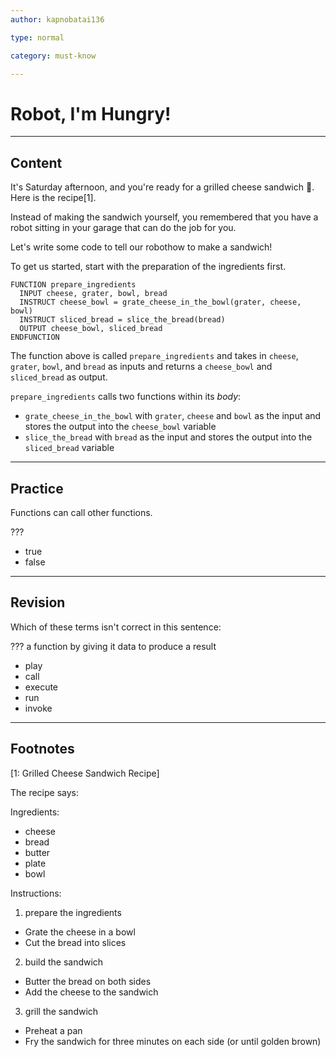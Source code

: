 ```yaml
---
author: kapnobatai136

type: normal

category: must-know

---
```


# Robot, I'm Hungry!

---
## Content

It's Saturday afternoon, and you're ready for a grilled cheese sandwich 🧀. Here is the recipe[1].

Instead of making the sandwich yourself, you remembered that you have a robot sitting in your garage that can do the job for you.

Let's write some code to tell our robothow to make a sandwich!

To get us started, start with the preparation of the ingredients first.

```plain-text
FUNCTION prepare_ingredients
  INPUT cheese, grater, bowl, bread
  INSTRUCT cheese_bowl = grate_cheese_in_the_bowl(grater, cheese, bowl)
  INSTRUCT sliced_bread = slice_the_bread(bread)
  OUTPUT cheese_bowl, sliced_bread
ENDFUNCTION
```

The function above is called `prepare_ingredients` and takes in `cheese`, `grater`, `bowl`, and `bread` as inputs and returns a `cheese_bowl` and `sliced_bread` as output.

`prepare_ingredients` calls two functions within its *body*:
- `grate_cheese_in_the_bowl` with `grater`, `cheese` and `bowl` as the input and stores the output into the `cheese_bowl` variable
- `slice_the_bread` with `bread` as the input and stores the output into the `sliced_bread` variable

---
## Practice

Functions can call other functions.

???

- true
- false

---
## Revision

Which of these terms isn't correct in this sentence:

??? a function by giving it data to produce a result

- play
- call
- execute
- run
- invoke

---
## Footnotes

[1: Grilled Cheese Sandwich Recipe]

The recipe says:

Ingredients:
- cheese
- bread
- butter
- plate
- bowl

Instructions:

1. prepare the ingredients
  - Grate the cheese in a bowl
  - Cut the bread into slices

2. build the sandwich
  - Butter the bread on both sides
  - Add the cheese to the sandwich

3. grill the sandwich
  - Preheat a pan
  - Fry the sandwich for three minutes on each side (or until golden brown)